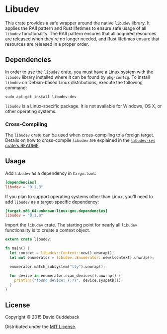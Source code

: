 # Libudev
This crate provides a safe wrapper around the native `libudev` library. It applies the RAII pattern
and Rust lifetimes to ensure safe usage of all `libudev` functionality. The RAII pattern ensures
that all acquired resources are released when they're no longer needed, and Rust lifetimes ensure
that resources are released in a proper order.

## Dependencies
In order to use the `libudev` crate, you must have a Linux system with the `libudev` library
installed where it can be found by `pkg-config`. To install `libudev` on Debian-based Linux
distributions, execute the following command:

```
sudo apt-get install libudev-dev
```

`libudev` is a Linux-specific package. It is not available for Windows, OS X, or other operating
systems.

### Cross-Compiling
The `libudev` crate can be used when cross-compiling to a foreign target. Details on how to
cross-compile `libudev` are explained in the [`libudev-sys` crate's
README](https://github.com/dcuddeback/libudev-sys#cross-compiling).

## Usage
Add `libudev` as a dependency in `Cargo.toml`:

```toml
[dependencies]
libudev = "0.1.0"
```

If you plan to support operating systems other than Linux, you'll need to add `libudev` as a
target-specific dependency:

```toml
[target.x86_64-unknown-linux-gnu.dependencies]
libudev = "0.1.0"
```

Import the `libudev` crate. The starting point for nearly all `libudev` functionality is to create a
context object.

```rust
extern crate libudev;

fn main() {
  let context = libudev::Context::new().unwrap();
  let mut enumerator = libudev::Enumerator::new(&context).unwrap();

  enumerator.match_subsystem("tty").unwrap();

  for device in enumerator.scan_devices().unwrap() {
    println!("found device: {:?}", device.syspath());
  }
}
```

## License
Copyright © 2015 David Cuddeback

Distributed under the [MIT License](LICENSE).
